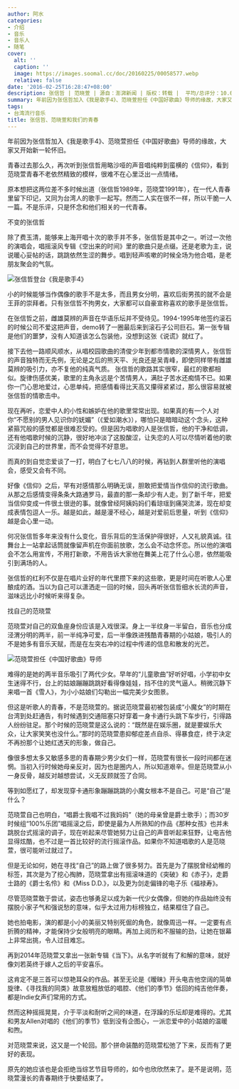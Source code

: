 ```yaml
---
author: 阿水
categories:
- 介绍
- 音乐
- 音乐人
- 随笔
cover:
  alt: ''
  caption: ''
  image: https://images.soomal.cc/doc/20160225/00058577.webp
  relative: false
date: '2016-02-25T16:28:47+08:00'
description: 张信哲 | 范晓萱 | 源自：澎湃新闻 | 版权：转载 |  平均/总评分：10.00/50
summary: 年前因为张信哲加入《我是歌手4》、范晓萱担任《中国好歌曲》导师的缘故，大家又开始新一轮怀旧。青春过去那么久，再次听到张信哲用略沙哑的声音唱纯粹到蛮横的《信仰》，看到范晓萱青春不老依然精致的模样，很难不在心里泛出一点情绪。
tags:
- 台湾流行音乐
title: 张信哲、范晓萱和我们的青春
---
```


年前因为张信哲加入《我是歌手4》、范晓萱担任《中国好歌曲》导师的缘故，大家又开始新一轮怀旧。

青春过去那么久，再次听到张信哲用略沙哑的声音唱纯粹到蛮横的《信仰》，看到范晓萱青春不老依然精致的模样，很难不在心里泛出一点情绪。

原本想把这两位差不多时候出道（张信哲1989年，范晓萱1991年），在一代人青春里留下印记，又同为台湾人的歌手一起写。然而二人实在很不一样，所以干脆一人一篇。不是乐评，只是怀念和他们相关的一代青春。

不变的张信哲

除了费玉清，能够来上海开唱十次的歌手并不多，张信哲是其中之一。听过一次他的演唱会，唱摇滚风专辑《空出来的时间》里的歌曲只是点缀。还是老歌为主，说说暖心妥帖的话，跳跳依然生涩的舞步。唱到轻声咳嗽的时候全场为他合唱，是老朋友聚会的气氛。

![张信哲登台《我是歌手4》](https://images.soomal.cc/doc/20160225/00058576.webp)





小的时候能够当作偶像的歌手不是太多，而且男女分明，喜欢后街男孩的就不会是王菲的崇拜者。只有张信哲不拘男女，大家都可以自豪宣称喜欢的歌手是张信哲。

在张信哲之前，雌雄莫辨的声音在华语乐坛并不受待见。1994-1995年他签约滚石的时候公司不爱这把声音，demo转了一圈最后来到滚石子公司巨石。第一张专辑是他们的噩梦，没有人知道该怎么包装他，没想到这张《说谎》就红了。

接下去他一路顺风顺水，从唱校园歌曲的清俊少年到都市情歌的深情男人，张信哲的声音独特而无先例，无论是之后的熊天平、光良还是吴青峰，即使同样带有雌雄莫辨的吸引力，亦不复他的纯真气质。
张信哲的歌路其实很窄，最红的歌都相似。旋律伤感优美，歌里的主角永远是个苦情男人，满肚子苦水还痴情不已。如果你一门心思地爱过，心思单纯，把感情看得比天高又攥得紧紧过，那么很容易就被张信哲的情歌击中。

现在再听，恋爱中人的小性和嫉妒在他的歌里常常出现。如果真的有一个人对你“不愿别的男人见识你的妩媚”（《爱如潮水》），哪怕只是暗暗动这个念头，这种紧箍咒般的感觉都是很难忍受的。但是因为唱歌的人是张信哲，他的干净和低调，还有他唱歌时候的沉静，很好地冲淡了这股酸涩，让失恋的人可以尽情听着他的歌沉浸到自己的世界里，而不会觉得不好意思。

而真的到自觉恋爱谈了一打，明白了七七八八的时候，再钻到人群里听他的演唱会，感受又会有不同。

好像《信仰》之后，罕有对感情那么明确无误，胆敢把爱情当作信仰的流行歌曲。从那之后感情变得条条大路通罗马，最直的那一条却少有人走。到了新千年，把爱当信仰变成一件很土很逊的事。就像曾经阿姨妈妈们看琼瑶到痛哭流涕，现在却变成表情包逗人一乐。越是如此，越是漫不经心，越是对爱前后思量，听到《信仰》越是会心里一动。

何况张信哲多年来没有什么变化，音乐背后的生活保护得很好，人又礼貌真诚。往舞台上一站拿起话筒就像留声机在你面前放歌，怎么会不动念怀恋。所以他的演唱会不怎么用宣传，不用打新歌，不用告诉大家他在舞美上花了什么心思，依然能吸引到满场的人。

张信哲的红利不仅是在唱片业好的年代里攒下来的这些歌，更是时间在听歌人心里酿成的酒。当以为自己可以潇洒走一回的时候，回头再听张信哲细水长流的声音，滋味远比小时候听来得复杂。

找自己的范晓萱

范晓萱对自己的双鱼座身份应该是入戏很深。身上一半纹身一半留白，音乐也分成泾渭分明的两半，前一半纯净可爱，后一半像跌进残酷青春期的小姑娘，吸引人的不是她多有音乐天赋，而是在左突右冲的过程中传递的信息和散发的光芒。

![范晓萱担任《中国好歌曲》导师](https://images.soomal.cc/doc/20160225/00058577.webp)





难得的是她的两半音乐吸引了两代少女。早年的“儿童歌曲”好听好唱，小学初中女生迷得不行，台上的姑娘蹦蹦跳跳好看得像娃娃，挡不住的灵气逼人。稍微沉静下来唱一首《雪人》，为小小姑娘们勾勒出一幅完美少女图景。

但这是听歌人的青春，不是范晓萱的。据说范晓萱最初被包装成“小魔女”的时期在台湾到处赶通告，有时候遇到交通阻塞只好穿着一身卡通行头跳下车步行，引得路人纷纷驻足。那个时候的范晓萱是这么说的：“既然是在娱乐圈，就是要娱乐大众，让大家笑笑也没什么。”那时的范晓萱患抑郁症差点自杀、得暴食症，终于决定不再扮那个让她红透天的形象，做自己。

像很多想太多又敏感多思的青春期少男少女们一样，范晓萱有很长一段时间都在迷惘。当初入行时候她母亲反对，因为也是圈内人，所以知道艰辛。但是范晓萱从小一身反骨，越反对越想尝试，义无反顾就签了合同。

等到如愿红了，却发现穿卡通形象蹦蹦跳跳的小魔女根本不是自己。可是“自己”是什么？

范晓萱自己也明白，“唱爵士我唱不过我妈妈”（她的母亲曾是爵士歌手）；而30岁时候组“100%乐团”唱摇滚之后，即使是最为人所熟知的作品《那种女孩》也并未跳脱台式摇滚的调子，现在听起来尽管她努力让自己的声音听起来狂野，让电吉他显得炫酷，也不过是一首比较好的流行摇滚作品。如果你不知道唱歌的人是范晓萱，很可能听过就过了。

但是无论如何，她在寻找“自己”的路上做了很多努力。首先是为了摆脱曾经幼稚的标签，其次是为了挖心掏肺，范晓萱拿出有摇滚味道的《突破》和《赤子》，走爵士路的《爵士名伶》和《Miss D.D.》，以及更为剑走偏锋的电子乐《福禄寿》。

尽管范晓萱敢于尝试，姿态也够勇足以成为新一代少女偶像，但她的作品始终没有摆脱小家子气和强说愁的意味，似乎太过用力标榜独立，结果框住了自己。

她也拍电影，演的都是小小的美丽又特别死倔的角色，就像周迅一样。一定要有点折腾的精神，才能保持少女般明亮的眼睛。再加上阅历和不服输的劲，让她在银幕上非常出挑，令人过目难忘。

再到2014年范晓萱又拿出一张新专辑《当下》。从名字听就有了和解的意味，就好像刘若英终于嫁人之后的平安喜乐。

这肯定不是三首可以惊艳耳朵的作品。甚至无论是《暧昧》开头电吉他空阔的简单旋律、《寻找我的同类》故意放粗放低的唱腔、《他们的季节》低回的纯吉他伴奏，都是Indie女声们常用的方式。

然而这种摇摇晃晃，介于平淡和耐听之间的味道，在浮躁的乐坛却是难得的。尤其和男友Allen对唱的《他们的季节》低到没有企图心，一派恋爱中的小姑娘的温暖和煦。

对范晓萱来说，这又是一个轮回。那个拼命装酷的范晓萱松弛了下来，反而有了更好的表现。

原先的她应该也是会拒绝当综艺节目导师的，如今也欣欣然来了。是不是说明，范晓萱漫长的青春期终于快要结束了。
